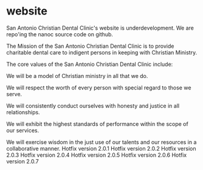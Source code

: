 website
=======

San Antonio Christian Dental Clinic's website is underdevelopment.  We are repo'ing the nanoc source code on github.



The Mission of the San Antonio Christian Dental Clinic is to provide charitable dental care to indigent persons in keeping with Christian Ministry.

The core values of the San Antonio Christian Dental Clinic include:

We will be a model of Christian ministry in all that we do.

We will respect the worth of every person with special regard to those we serve. 

We will consistently conduct ourselves with honesty and justice in all relationships.

We will exhibit the highest standards of performance within the scope of our services.

We will exercise wisdom in the just use of our talents and our resources in a collaborative manner.
Hotfix version 2.0.1
Hotfix version 2.0.2
Hotfix version 2.0.3
Hotfix version 2.0.4
Hotfix version 2.0.5
Hotfix version 2.0.6
Hotfix version 2.0.7
